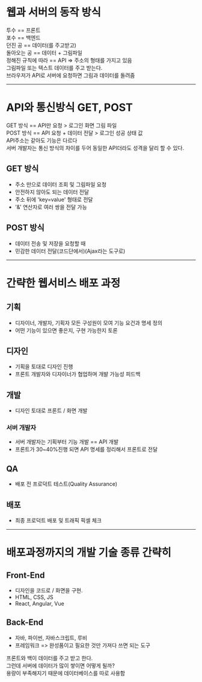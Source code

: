 # 웹과 서버의 동작 방식
투수 == 프론트  
포수 == 백엔드  
던진 공 == 데이터(를 주고받고)  
돌아오는 공 == 데이터 + 그림파일  
정해진 규칙에 따라 == API => 주소의 형태를 가지고 있음  
그림파일 또는 텍스트 데이터를 주고 받는다.  
브라우저가 API로 서버에 요청하면 그림과 데이터를 돌려줌  
___
# API와 통신방식 GET, POST
GET 방식 == API만 요청 > 로그인 화면 그림 파일  
POST 방식 == API 요청 + 데이터 전달 > 로그인 성공 상태 값  
API주소는 같아도 기능은 다르다  
서버 개발자는 통신 방식의 차이를 두어 동일한 API더라도 성격을 달리 할 수 있다.  

## GET 방식  
* 주소 만으로 데이터 조회 및 그림파일 요청  
* 안전하지 않아도 되는 데이터 전달  
* 주소 뒤에 'key=value' 형태로 전달  
* '&' 연산자로 여러 쌍을 전달 가능  

## POST 방식  
* 데이터 전송 및 저장을 요청할 때  
* 민감한 데이터 전달(코드단에서)(Ajax라는 도구로)  
___
# 간략한 웹서비스 배포 과정  

## 기획
* 디자이너, 개발자, 기획자 모든 구성원이 모여 기능 요건과 명세 정의  
* 어떤 기능이 있으면 좋은지, 구현 가능한지 토론  

## 디자인  
* 기획을 토대로 디자인 진행  
* 프론트 개발자와 디자이너가 협업하며 개발 가능성 피드백  

## 개발  
* 디자인 토대로 프론트 / 화면 개발  

### 서버 개발자  
* 서버 개발자는 기획부터 기능 개발 == API 개발  
* 프론트가 30~40%진행 되면 API 명세를 정리해서 프론트로 전달  

## QA
* 배포 전 프로덕트 테스트(Quality Assurance)  

## 배포
* 최종 프로덕트 배포 및 트래픽 픽셀 체크  

___

# 배포과정까지의 개발 기술 종류 간략히  

## Front-End  
* 디자인을 코드로 / 화면을 구현.  
* HTML, CSS, JS  
* React, Angular, Vue  

## Back-End  
* 자바, 파이썬, 자바스크립트, 루비  
* 프레임워크 => 완성품이고 필요한 것만 가져다 쓰면 되는 도구  

프론트와 백이 데이터를 주고 받고 한다.  
그런데 서버에 데이터가 많이 쌓이면 어떻게 될까?  
용량이 부족해지기 때문에 데이터베이스를 따로 사용함  
